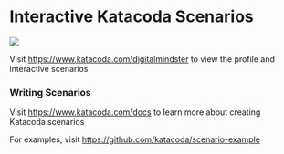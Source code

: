 # Interactive Katacoda Scenarios

[![](http://shields.katacoda.com/katacoda/digitalmindster/count.svg)](https://www.katacoda.com/digitalmindster "Get your profile on Katacoda.com")

Visit https://www.katacoda.com/digitalmindster to view the profile and interactive scenarios

### Writing Scenarios
Visit https://www.katacoda.com/docs to learn more about creating Katacoda scenarios

For examples, visit https://github.com/katacoda/scenario-example
